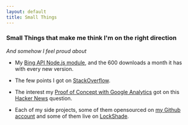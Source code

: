```yaml
---
layout: default
title: Small Things
---
```


### Small Things that make me think I'm on the right direction
*And somehow I feel proud about*

* My [Bing API Node.js module](https://www.npmjs.com/package/node-bing-api),
and the 600 downloads a month it has with every new version.

* The few points I got on [StackOverflow](http://stackoverflow.com/users/1612319/mr-goferito).

* The interest my [Proof of Concept with Google Analytics](https://github.com/goferito/gapoc) got on this [Hacker News](https://news.ycombinator.com/item?id=9857876) question.

* Each of my side projects, some of them opensourced on [my Github account](https://github.com/goferito) and some of them live on [LockShade](//locksha.de).

